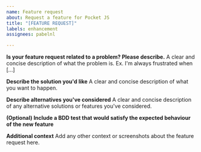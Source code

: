 ```yaml
---
name: Feature request
about: Request a feature for Pocket JS
title: "[FEATURE REQUEST]"
labels: enhancement
assignees: pabelnl

---
```


**Is your feature request related to a problem? Please describe.**
A clear and concise description of what the problem is. Ex. I'm always frustrated when [...]

**Describe the solution you'd like**
A clear and concise description of what you want to happen.

**Describe alternatives you've considered**
A clear and concise description of any alternative solutions or features you've considered.

**(Optional) Include a BDD test that would satisfy the expected behaviour of the new feature**

**Additional context**
Add any other context or screenshots about the feature request here.
